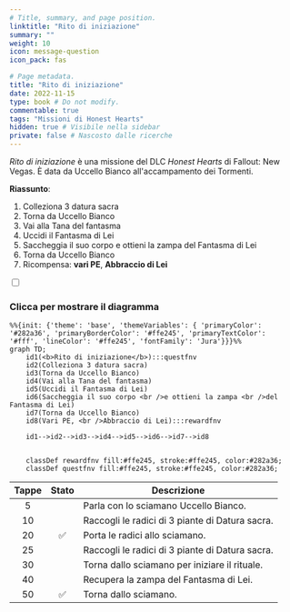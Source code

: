 ```yaml
---
# Title, summary, and page position.
linktitle: "Rito di iniziazione"
summary: ""
weight: 10
icon: message-question
icon_pack: fas

# Page metadata.
title: "Rito di iniziazione"
date: 2022-11-15
type: book # Do not modify.
commentable: true
tags: "Missioni di Honest Hearts"
hidden: true # Visibile nella sidebar
private: false # Nascosto dalle ricerche
---
```


<div class="fnv">


*Rito di iniziazione* è una missione del DLC *Honest Hearts* di Fallout: New Vegas. È data da Uccello Bianco all'accampamento dei Tormenti.

**Riassunto**:
1. Colleziona 3 datura sacra
2. Torna da Uccello Bianco
3. Vai alla Tana del fantasma
4. Uccidi il Fantasma di Lei
5. Saccheggia il suo corpo e ottieni la zampa del Fantasma di Lei
6. Torna da Uccello Bianco
7. Ricompensa: **vari PE**, **Abbraccio di Lei**

<section class="chart-collapse">
<input type="checkbox" name="collapse2" id="handle2">
<h3 class="handle">
<label for="handle2">Clicca per mostrare il diagramma</label>
</h3>
<div class="content">

```mermaid
%%{init: {'theme': 'base', 'themeVariables': { 'primaryColor': '#282a36', 'primaryBorderColor': '#ffe245', 'primaryTextColor': '#fff', 'lineColor': '#ffe245', 'fontFamily': 'Jura'}}}%%
graph TD;
    id1(<b>Rito di iniziazione</b>):::questfnv
    id2(Colleziona 3 datura sacra)
    id3(Torna da Uccello Bianco)
    id4(Vai alla Tana del fantasma)
    id5(Uccidi il Fantasma di Lei)
    id6(Saccheggia il suo corpo <br />e ottieni la zampa <br />del Fantasma di Lei)
    id7(Torna da Uccello Bianco) 
    id8(Vari PE, <br />Abbraccio di Lei):::rewardfnv

    id1-->id2-->id3-->id4-->id5-->id6-->id7-->id8
    
    
    classDef rewardfnv fill:#ffe245, stroke:#ffe245, color:#282a36;
    classDef questfnv fill:#ffe245, stroke:#ffe245, color:#282a36;
```

</div>
</section>

| Tappe |       Stato        | Descrizione |
|:-----:|:------------------:| ----------- |
|                           5                           |            | Parla con lo sciamano Uccello Bianco.                                                                                                                                       |
|                           10                          |            | Raccogli le radici di 3 piante di Datura sacra.                                                                                                                             |
|                           20                          | :white_check_mark: | Porta le radici allo sciamano.                                                                                                                                              |
|                           25                          |            | Raccogli le radici di 3 piante di Datura sacra.                                                                                                                             |
|                           30                          |            | Torna dallo sciamano per iniziare il rituale.                                                                                                                               |
|                           40                          |            | Recupera la zampa del Fantasma di Lei.                                                                                                                                      |
|                           50                          | :white_check_mark: | Torna dallo sciamano.                                                                                                                                                       |





</div>


